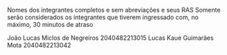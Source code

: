 Nomes dos integrantes completos e sem abreviações e seus RAS
Somente serão considerados os integrantes que tiverem ingressado com, no máximo, 30 minutos de atraso

João Lucas Miclos de Negreiros    2040482213015
Lucas Kaue Guimarães Mota    2040482213042